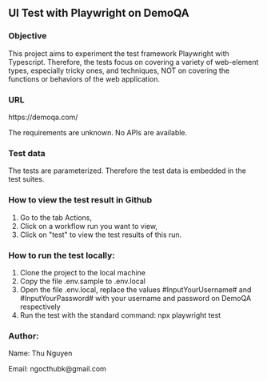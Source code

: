 ## UI Test with Playwright on DemoQA
### Objective
<p> This project aims to experiment the test framework Playwright with Typescript.
 Therefore, the tests focus on covering a variety of web-element types, especially tricky ones, and techniques, NOT on covering the functions or behaviors of the web application. </p>

### URL
 <p> https://demoqa.com/  </p>
<p> The requirements are unknown. No APIs are available.
 </p>

### Test data
The tests are parameterized. Therefore the test data is embedded in the test suites.

### How to view the test result in Github 
1. Go to the tab Actions,
2. Click on a workflow run you want to view,
3. Click on "test" to view the test results of this run.
   
### How to run the test locally:
1. Clone the project to the local machine
2. Copy the file .env.sample to .env.local
3. Open the file .env.local, replace the values #InputYourUsername# and #InputYourPassword# with your username and password on DemoQA respectively 
4. Run the test with the standard command: npx playwright test

 ### Author:
<p> Name: Thu Nguyen
</p>
<p>
Email: ngocthubk@gmail.com
</p>
